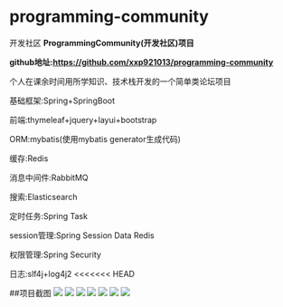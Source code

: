 # programming-community
开发社区
**ProgrammingCommunity(开发社区)项目**

**github地址:https://github.com/xxp921013/programming-community**

个人在课余时间用所学知识、技术栈开发的一个简单类论坛项目

基础框架:Spring+SpringBoot

前端:thymeleaf+jquery+layui+bootstrap

ORM:mybatis(使用mybatis generator生成代码)

缓存:Redis

消息中间件:RabbitMQ

搜索:Elasticsearch

定时任务:Spring Task

session管理:Spring Session Data Redis

权限管理:Spring Security

日志:slf4j+log4j2
<<<<<<< HEAD

##项目截图
![](https://s1.ax1x.com/2020/03/13/8uoBfP.png)
![](https://s1.ax1x.com/2020/03/13/8uo4f0.png)
![](https://s1.ax1x.com/2020/03/13/8uoXkR.png)
![](https://s1.ax1x.com/2020/03/13/8uTQBQ.png)
![](https://s1.ax1x.com/2020/03/13/8uTt3V.png)
![](https://s1.ax1x.com/2020/03/13/8uT2jO.png)
![](https://s1.ax1x.com/2020/03/13/8u7M26.png)
